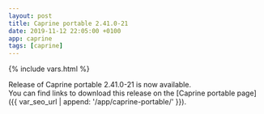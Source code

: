 ```yaml
---
layout: post
title: Caprine portable 2.41.0-21
date: 2019-11-12 22:05:00 +0100
app: caprine
tags: [caprine]
---
```

{% include vars.html %}

Release of Caprine portable 2.41.0-21 is now available.<br />
You can find links to download this release on the [Caprine portable page]({{ var_seo_url | append: '/app/caprine-portable/' }}).